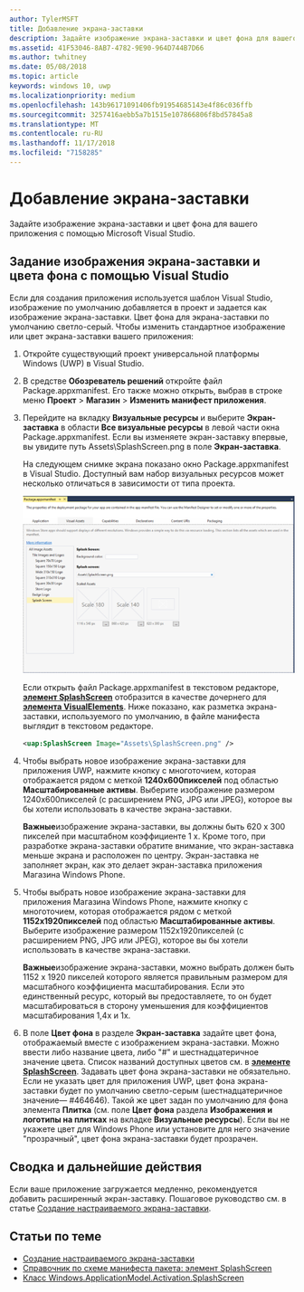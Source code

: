 ```yaml
---
author: TylerMSFT
title: Добавление экрана-заставки
description: Задайте изображение экрана-заставки и цвет фона для вашего приложения с помощью Microsoft Visual Studio.
ms.assetid: 41F53046-8AB7-4782-9E90-964D744B7D66
ms.author: twhitney
ms.date: 05/08/2018
ms.topic: article
keywords: windows 10, uwp
ms.localizationpriority: medium
ms.openlocfilehash: 143b96171091406fb91954685143e4f86c036ffb
ms.sourcegitcommit: 3257416aebb5a7b1515e107866806f8bd57845a8
ms.translationtype: MT
ms.contentlocale: ru-RU
ms.lasthandoff: 11/17/2018
ms.locfileid: "7158285"
---
```

# <a name="add-a-splash-screen"></a>Добавление экрана-заставки

Задайте изображение экрана-заставки и цвет фона для вашего приложения с помощью Microsoft Visual Studio.

## <a name="set-the-splash-screen-image-and-background-color-in-visual-studio"></a>Задание изображения экрана-заставки и цвета фона с помощью Visual Studio

Если для создания приложения используется шаблон Visual Studio, изображение по умолчанию добавляется в проект и задается как изображение экрана-заставки. Цвет фона для экрана-заставки по умолчанию светло-серый. Чтобы изменить стандартное изображение или цвет экрана-заставки вашего приложения:

1. Откройте существующий проект универсальной платформы Windows (UWP) в Visual Studio.
2. В средстве **Обозреватель решений** откройте файл Package.appxmanifest. Его также можно открыть, выбрав в строке меню **Проект** &gt; **Магазин** &gt; **Изменить манифест приложения**.
3. Перейдите на вкладку **Визуальные ресурсы** и выберите **Экран-заставка** в области **Все визуальные ресурсы** в левой части окна Package.appxmanifest. Если вы изменяете экран-заставку впервые, вы увидите путь Assets\\SplashScreen.png в поле **Экран-заставка**.

    На следующем снимке экрана показано окно Package.appxmanifest в Visual Studio. Доступный вам набор визуальных ресурсов может несколько отличаться в зависимости от типа проекта.

    ![снимок экрана с окном Package.appxmanifest в Visual Studio2017](images/appmanifest.png)

    Если открыть файл Package.appxmanifest в текстовом редакторе, [**элемент SplashScreen**](https://msdn.microsoft.com/library/windows/apps/br211467) отобразится в качестве дочернего для [**элемента VisualElements**](https://msdn.microsoft.com/library/windows/apps/br211471). Ниже показано, как разметка экрана-заставки, используемого по умолчанию, в файле манифеста выглядит в текстовом редакторе.

    ```xml
    <uap:SplashScreen Image="Assets\SplashScreen.png" />
    ```

4. Чтобы выбрать новое изображение экрана-заставки для приложения UWP, нажмите кнопку с многоточием, которая отображается рядом с меткой **1240x600пикселей** под областью **Масштабированные активы**. Выберите изображение размером 1240x600пикселей (с расширением PNG, JPG или JPEG), которое вы бы хотели использовать в качестве экрана-заставки.

    **Важные**изображение экрана-заставки, вы должны быть 620 x 300 пикселей при масштабном коэффициенте 1 x. Кроме того, при разработке экрана-заставки обратите внимание, что экран-заставка меньше экрана и расположен по центру. Экран-заставка не заполняет экран, как это делает экран-заставка приложения Магазина Windows Phone.

5. Чтобы выбрать новое изображение экрана-заставки для приложения Магазина Windows Phone, нажмите кнопку с многоточием, которая отображается рядом с меткой **1152x1920пикселей** под областью **Масштабированные активы**. Выберите изображение размером 1152x1920пикселей (с расширением PNG, JPG или JPEG), которое вы бы хотели использовать в качестве экрана-заставки.

    **Важные**изображение экрана-заставки, можно выбрать должен быть 1152 x 1920 пикселей которого является правильным размером для масштабного коэффициента масштабирования. Если это единственный ресурс, который вы предоставляете, то он будет масштабироваться в сторону уменьшения для коэффициентов масштабирования 1,4x и 1x.

6. В поле **Цвет фона** в разделе **Экран-заставка** задайте цвет фона, отображаемый вместе с изображением экрана-заставки. Можно ввести либо название цвета, либо "\#" и шестнадцатеричное значение цвета. Список названий доступных цветов см. в [**элементе SplashScreen**](https://msdn.microsoft.com/library/windows/apps/br211467). Задавать цвет фона экрана-заставки не обязательно. Если не указать цвет для приложения UWP, цвет фона экрана-заставки будет по умолчанию светло-серым (шестнадцатеричное значение— \#464646). Такой же цвет задан по умолчанию для фона элемента **Плитка** (см. поле **Цвет фона** раздела **Изображения и логотипы на плитках** на вкладке **Визуальные ресурсы**). Если вы не укажете цвет для Windows Phone или установите для него значение "прозрачный", цвет фона экрана-заставки будет прозрачен.

## <a name="summary-and-next-steps"></a>Сводка и дальнейшие действия

Если ваше приложение загружается медленно, рекомендуется добавить расширенный экран-заставку. Пошаговое руководство см. в статье [Создание настраиваемого экрана-заставки](create-a-customized-splash-screen.md).

## <a name="related-topics"></a>Статьи по теме

* [Создание настраиваемого экрана-заставки](create-a-customized-splash-screen.md)
* [Справочник по схеме манифеста пакета: элемент SplashScreen](https://msdn.microsoft.com/library/windows/apps/br211467)
* [Класс Windows.ApplicationModel.Activation.SplashScreen](https://msdn.microsoft.com/library/windows/apps/br224763)